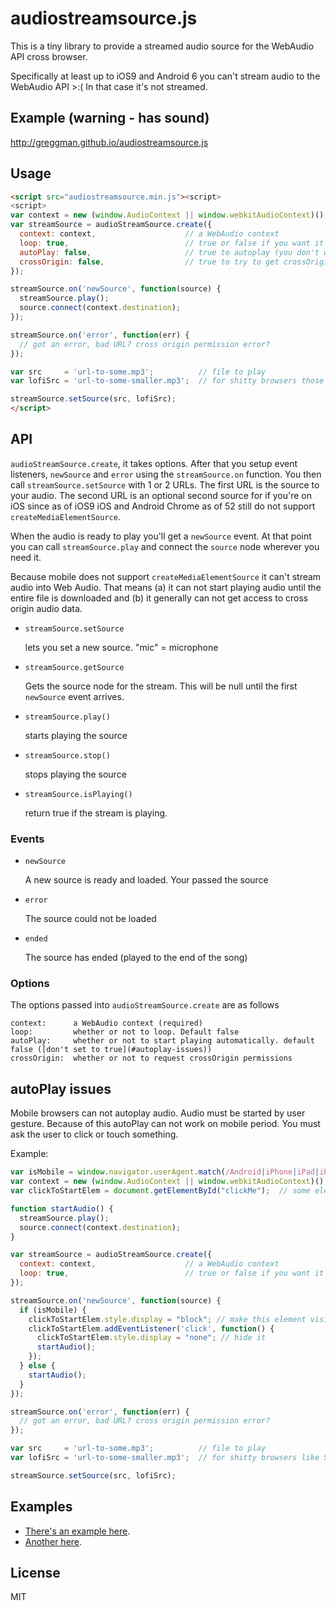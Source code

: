 ﻿# audiostreamsource.js

This is a tiny library to provide a streamed audio source for the WebAudio API cross browser.

Specifically at least up to iOS9 and Android 6 you can't stream audio to the WebAudio API >:(
In that case it's not streamed.

## Example (warning - has sound)

http://greggman.github.io/audiostreamsource.js

## Usage

```html
<script src="audiostreamsource.min.js"><script>
<script>
var context = new (window.AudioContext || window.webkitAudioContext)();
var streamSource = audioStreamSource.create({
  context: context,                    // a WebAudio context
  loop: true,                          // true or false if you want it to loop
  autoPlay: false,                     // true to autoplay (you don't want this. See below)
  crossOrigin: false,                  // true to try to get crossOrigin permission
});

streamSource.on('newSource', function(source) {
  streamSource.play();
  source.connect(context.destination);
});

streamSource.on('error', function(err) {
  // got an error, bad URL? cross origin permission error?
});

var src     = 'url-to-some.mp3';          // file to play
var lofiSrc = 'url-to-some-smaller.mp3';  // for shitty browsers those on iOS/Android

streamSource.setSource(src, lofiSrc);
</script>
```

## API

`audioStreamSource.create`, it takes options. After that you setup event listeners, `newSource`
and `error` using the `streamSource.on` function. You then call `streamSource.setSource` with
1 or 2 URLs. The first URL is the source to your audio. The second URL is an optional second source
for if you're on iOS since as of iOS9 iOS and Android Chrome as of 52 still do not support
`createMediaElementSource`.

When the audio is ready to play you'll get a `newSource` event. At that point you can call
`streamSource.play` and connect the `source` node wherever you need it.

Because mobile does not support `createMediaElementSource` it can't stream audio into Web Audio.
That means (a) it can not start playing audio until the entire file is downloaded and (b) it
generally can not get access to cross origin audio data.

*   `streamSource.setSource`

    lets you set a new source. "mic" = microphone

*   `streamSource.getSource`

    Gets the source node for the stream. This will be null until the first `newSource`
    event arrives.

*   `streamSource.play()`

    starts playing the source

*   `streamSource.stop()`

    stops playing the source

*   `streamSource.isPlaying()`

    return true if the stream is playing.

### Events

*   `newSource`

    A new source is ready and loaded. Your passed the source

*   `error`

    The source could not be loaded

*   `ended`

    The source has ended (played to the end of the song)

### Options

The options passed into `audioStreamSource.create` are as follows

    context:      a WebAudio context (required)
    loop:         whether or not to loop. Default false
    autoPlay:     whether or not to start playing automatically. default false ([don't set to true](#autoplay-issues))
    crossOrigin:  whether or not to request crossOrigin permissions

## autoPlay issues

Mobile browsers can not autoplay audio. Audio must be started by user gesture. Because of this autoPlay can not work
on mobile period. You must ask the user to click or touch something.

Example:

```js
var isMobile = window.navigator.userAgent.match(/Android|iPhone|iPad|iPod|Windows Phone/i);
var context = new (window.AudioContext || window.webkitAudioContext)();
var clickToStartElem = document.getElementById("clickMe");  // some element to click

function startAudio() {
  streamSource.play();
  source.connect(context.destination);
}

var streamSource = audioStreamSource.create({
  context: context,                    // a WebAudio context
  loop: true,                          // true or false if you want it to loop
});

streamSource.on('newSource', function(source) {
  if (isMobile) {
    clickToStartElem.style.display = "block"; // make this element visible
    clickToStartElem.addEventListener('click', function() {
      clickToStartElem.style.display = "none"; // hide it
      startAudio();
    });
  } else {
    startAudio();
  }
});

streamSource.on('error', function(err) {
  // got an error, bad URL? cross origin permission error?
});

var src     = 'url-to-some.mp3';          // file to play
var lofiSrc = 'url-to-some-smaller.mp3';  // for shitty browsers like Safari on iOS

streamSource.setSource(src, lofiSrc);
```

## Examples

*  [There's an example here](http://twgljs.org/examples/dynamic-buffers.html).
*  [Another here](http://vertexshaderart.com).

## License

MIT

